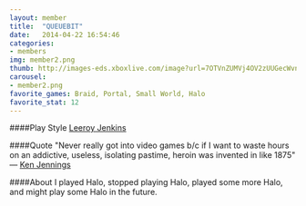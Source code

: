```yaml
---
layout: member
title:  "QUEUEBIT"
date:   2014-04-22 16:54:46
categories:
- members
img: member2.png
thumb: http://images-eds.xboxlive.com/image?url=7OTVnZUMVj4OV2zUUGecWvn3U00nQQLfK7_kwpANogjnONBUBKJftq4ZCotujoIhsNzxPcRNVh3ceN7o2tXDV3wZ9bs78BtbbJElITleXN.MF7Nqw4Fow.vrFP8jfME83T_lql4hZgYwnLh2x2Tb.rYkI2b6KIZDbeO.WBCd_00-&format=png&h=640&w=640
carousel:
- member2.png
favorite_games: Braid, Portal, Small World, Halo
favorite_stat: 12
---
```

####Play Style
[Leeroy Jenkins](https://www.youtube.com/watch?v=LkCNJRfSZBU)

####Quote
"Never really got into video games b/c if I want to waste hours on an addictive, useless, isolating pastime, heroin was invented in like 1875" &mdash; [Ken Jennings](https://twitter.com/KenJennings/status/259025336958861312)

####About
I played Halo, stopped playing Halo, played some more Halo, and might play some Halo in the future.
